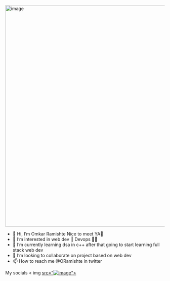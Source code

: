 
<img width="700" alt="image" src="https://user-images.githubusercontent.com/93393539/183282788-ce9187d3-96a0-4f7d-abf7-15cb9e8f5e79.png">



- 👋 Hi, I’m Omkar Ramishte Nice to meet YA🙌
- 👀 I’m interested in web dev || Devops 🧑‍💻
- 🌱 I’m currently learning dsa in c++ after that going to start learning full stack web dev
- 💞️ I’m looking to collaborate on project based on web dev
- 📫 How to reach me @ORamishte  in twitter

My socials
< img <a href="" > src="![image](https://user-images.githubusercontent.com/93393539/183282910-0d7b4384-3548-4270-be12-b6b98217a329.png)">
<!---
omk-coder/omk-coder is a ✨ special ✨ repository because its `README.md` (this file) appears on your GitHub profile.
You can click the Preview link to take a look at your changes.
--->
